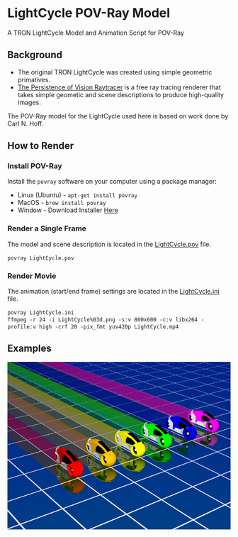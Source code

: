 # LightCycle POV-Ray Model

A TRON LightCycle Model and Animation Script for POV-Ray

## Background

* The original TRON LightCycle was created using simple geometric primatives.
* [The Persistence of Vision Raytracer](http://www.povray.org/) is a free ray tracing renderer that takes simple geometic and scene descriptions to produce high-quality images. 

The POV-Ray model for the LightCycle used here is based on work done by Carl N. Hoff.


## How to Render

### Install POV-Ray
Install the `povray` software on your computer using a package manager:
* Linux (Ubuntu) - `apt-get install povray`
* MacOS - `brew install povray`
* Window - Download Installer [Here](http://www.povray.org/)

### Render a Single Frame
The model and scene description is located in the [LightCycle.pov](../blob/master/LightCycle.pov) file.
```
povray LightCycle.pov
```

### Render Movie
The animation (start/end frame) settings are located in the [LightCycle.ini](../blob/master/LightCycle.ini) file.
```
povray LightCycle.ini
ffmpeg -r 24 -i LightCycle%03d.png -s:v 800x600 -c:v libx264 -profile:v high -crf 20 -pix_fmt yuv420p LightCycle.mp4
```

## Examples

![Lightcycle Image](/media/LightCycle.png)

